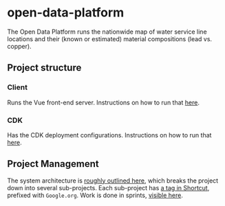# open-data-platform

The Open Data Platform runs the nationwide map of water service 
line locations and their (known or estimated) material compositions 
(lead vs. copper).

## Project structure

### Client 
Runs the Vue front-end server. Instructions on how to run that
[here](client/README.md).

### CDK
Has the CDK deployment configurations. Instructions on how to run that 
[here](cdk/README.md).

## Project Management

The system architecture is [roughly outlined here](https://miro.com/app/board/uXjVO5fQW04=/), which breaks the project down into several sub-projects. Each sub-project has [a tag in Shortcut](https://app.shortcut.com/blueconduit/labels?SearchQuery=google.org&Sort=Label_NAME), prefixed with `Google.org`. Work is done in sprints, [visible here](https://app.shortcut.com/blueconduit/stories/space/3689/google-org-sprint).

